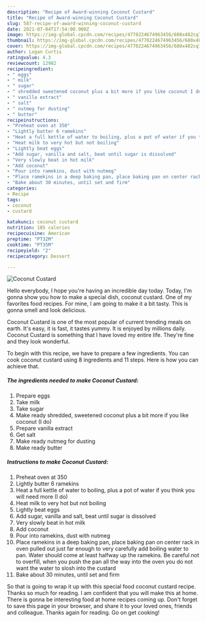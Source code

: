 ```yaml
---
description: "Recipe of Award-winning Coconut Custard"
title: "Recipe of Award-winning Coconut Custard"
slug: 587-recipe-of-award-winning-coconut-custard
date: 2021-07-04T17:54:00.900Z
image: https://img-global.cpcdn.com/recipes/4770224674963456/680x482cq70/coconut-custard-recipe-main-photo.jpg
thumbnail: https://img-global.cpcdn.com/recipes/4770224674963456/680x482cq70/coconut-custard-recipe-main-photo.jpg
cover: https://img-global.cpcdn.com/recipes/4770224674963456/680x482cq70/coconut-custard-recipe-main-photo.jpg
author: Logan Curtis
ratingvalue: 4.3
reviewcount: 12982
recipeingredient:
- " eggs"
- " milk"
- " sugar"
- " shredded sweetened coconut plus a bit more if you like coconut I do"
- " vanilla extract"
- " salt"
- " nutmeg for dusting"
- " butter"
recipeinstructions:
- "Preheat oven at 350"
- "Lightly butter 6 ramekins"
- "Heat a full kettle of water to boiling, plus a pot of water if you think you will need more (I do)"
- "Heat milk to very hot but not boiling"
- "Lightly beat eggs"
- "Add sugar, vanilla and salt, beat until sugar is dissolved"
- "Very slowly beat in hot milk"
- "Add coconut"
- "Pour into ramekins, dust with nutmeg"
- "Place ramekins in a deep baking pan, place baking pan on center rack in oven pulled out just far enough to very carefully add boiling water to pan. Water should come at least halfway up the ramekins. Be careful not to overfill, when you push the pan all the way into the oven you do not want the water to slosh into the custard"
- "Bake about 30 minutes, until set and firm"
categories:
- Recipe
tags:
- coconut
- custard

katakunci: coconut custard 
nutrition: 185 calories
recipecuisine: American
preptime: "PT32M"
cooktime: "PT35M"
recipeyield: "2"
recipecategory: Dessert

---
```



![Coconut Custard](https://img-global.cpcdn.com/recipes/4770224674963456/680x482cq70/coconut-custard-recipe-main-photo.jpg)

Hello everybody, I hope you're having an incredible day today. Today, I'm gonna show you how to make a special dish, coconut custard. One of my favorites food recipes. For mine, I am going to make it a bit tasty. This is gonna smell and look delicious.

Coconut Custard is one of the most popular of current trending meals on earth. It's easy, it is fast, it tastes yummy. It is enjoyed by millions daily. Coconut Custard is something that I have loved my entire life. They're fine and they look wonderful.




To begin with this recipe, we have to prepare a few ingredients. You can cook coconut custard using 8 ingredients and 11 steps. Here is how you can achieve that.

<!--inarticleads1-->

##### The ingredients needed to make Coconut Custard:

1. Prepare  eggs
1. Take  milk
1. Take  sugar
1. Make ready  shredded, sweetened coconut plus a bit more if you like coconut (I do)
1. Prepare  vanilla extract
1. Get  salt
1. Make ready  nutmeg for dusting
1. Make ready  butter




<!--inarticleads2-->

##### Instructions to make Coconut Custard:

1. Preheat oven at 350
1. Lightly butter 6 ramekins
1. Heat a full kettle of water to boiling, plus a pot of water if you think you will need more (I do)
1. Heat milk to very hot but not boiling
1. Lightly beat eggs
1. Add sugar, vanilla and salt, beat until sugar is dissolved
1. Very slowly beat in hot milk
1. Add coconut
1. Pour into ramekins, dust with nutmeg
1. Place ramekins in a deep baking pan, place baking pan on center rack in oven pulled out just far enough to very carefully add boiling water to pan. Water should come at least halfway up the ramekins. Be careful not to overfill, when you push the pan all the way into the oven you do not want the water to slosh into the custard
1. Bake about 30 minutes, until set and firm




So that is going to wrap it up with this special food coconut custard recipe. Thanks so much for reading. I am confident that you will make this at home. There is gonna be interesting food at home recipes coming up. Don't forget to save this page in your browser, and share it to your loved ones, friends and colleague. Thanks again for reading. Go on get cooking!

